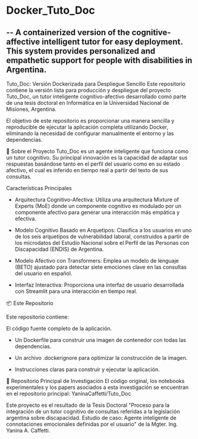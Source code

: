 # Docker_Tuto_Doc
--
A containerized version of the cognitive-affective intelligent tutor for easy deployment. This system provides personalized and empathetic support for people with disabilities in Argentina.
--
Tuto_Doc: Versión Dockerizada para Despliegue Sencillo
Este repositorio contiene la versión lista para producción y despliegue del proyecto Tuto_Doc, un tutor inteligente cognitivo-afectivo desarrollado como parte de una tesis doctoral en Informática en la Universidad Nacional de Misiones, Argentina.

El objetivo de este repositorio es proporcionar una manera sencilla y reproducible de ejecutar la aplicación completa utilizando Docker, eliminando la necesidad de configurar manualmente el entorno y las dependencias.

🧠 Sobre el Proyecto
Tuto_Doc es un agente inteligente que funciona como un tutor cognitivo. Su principal innovación es la capacidad de adaptar sus respuestas basándose tanto en el perfil del usuario como en su estado afectivo, el cual es inferido en tiempo real a partir del texto de sus consultas.

Características Principales
* Arquitectura Cognitivo-Afectiva: Utiliza una arquitectura Mixture of Experts (MoE) donde un componente cognitivo es modulado por un componente afectivo para generar una interacción más empática y efectiva.

* Modelo Cognitivo Basado en Arquetipos: Clasifica a los usuarios en uno de los seis arquetipos de vulnerabilidad laboral, construidos a partir de los microdatos del Estudio Nacional sobre el Perfil de las Personas con Discapacidad (ENDIS) de Argentina.

* Modelo Afectivo con Transformers: Emplea un modelo de lenguaje (BETO) ajustado para detectar siete emociones clave en las consultas del usuario en español.

* Interfaz Interactiva: Proporciona una interfaz de usuario desarrollada con Streamlit para una interacción en tiempo real.

📦 Este Repositorio

Este repositorio contiene:

El código fuente completo de la aplicación.

* Un Dockerfile para construir una imagen de contenedor con todas las dependencias.

* Un archivo .dockerignore para optimizar la construcción de la imagen.

* Instrucciones claras para construir y ejecutar la aplicación.

🔬 Repositorio Principal de Investigación
El código original, los notebooks experimentales y los papers asociados a esta investigación se encuentran en el repositorio principal:
YaninaCaffetti/Tuto_Doc

Este proyecto es el resultado de la Tesis Doctoral "Proceso para la integración de un tutor cognitivo de consultas referidas a la legislación argentina sobre discapacidad. Estudio de caso: Agente inteligente de connotaciones emocionales definidas por el usuario" de la Mgter. Ing. Yanina A. Caffetti.
